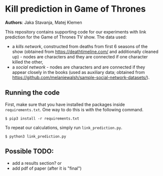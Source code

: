 # Kill prediction in Game of Thrones
**Authors**:  Jaka Stavanja, Matej Klemen

This repository contains supporting code for our experiments with link prediction for the
Game of Thrones TV show. The data used:
- a *kills network*, constructed from deaths from first 6 seasons of the show 
(obtained from https://deathtimeline.com/ and additionally cleaned up) - nodes are characters and 
they are connected if one character killed the other,
- a *social network* - nodes are characters and are connected if they appear closely in the books
(used as auxiliary data; obtained from https://github.com/melaniewalsh/sample-social-network-datasets/).

## Running the code
First, make sure that you have installed the packages inside `requirements.txt`.
One way to do this is with the following command.
```
$ pip3 install -r requirements.txt
```

To repeat our calculations, simply run `link_prediction.py`.
```
$ python3 link_prediction.py
```

## Possible TODO:
- add a results section? or
- add pdf of paper (after it is "final")
